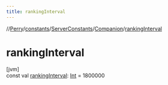 ```yaml
---
title: rankingInterval
---
```

//[Perry](../../../../index.html)/[constants](../../index.html)/[ServerConstants](../index.html)/[Companion](index.html)/[rankingInterval](ranking-interval.html)



# rankingInterval



[jvm]\
const val [rankingInterval](ranking-interval.html): [Int](https://kotlinlang.org/api/latest/jvm/stdlib/kotlin/-int/index.html) = 1800000




